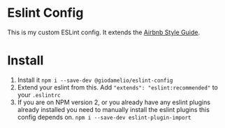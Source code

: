 # Eslint Config

This is my custom ESLint config. It extends the [Airbnb Style Guide](https://github.com/airbnb/javascript).

# Install

 1. Install it `npm i --save-dev @giodamelio/eslint-config`
 2. Extend your eslint from this. Add `"extends": "eslint:recommended"` to your `.eslintrc`
 3. If you are on NPM version 2, or you already have any eslint plugins already installed you need to manually install the eslint plugins this config depends on. `npm i --save-dev eslint-plugin-import`
